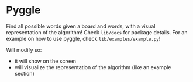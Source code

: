 # Pyggle

Find all possible words given a board and words, with a visual representation of the algorithm!
Check `lib/docs` for package details. For an example on how to use pyggle, check `lib/examples/example.py`!

Will modify so:

- it will show on the screen
- will visualize the representation of the algorithm (like an example section)
